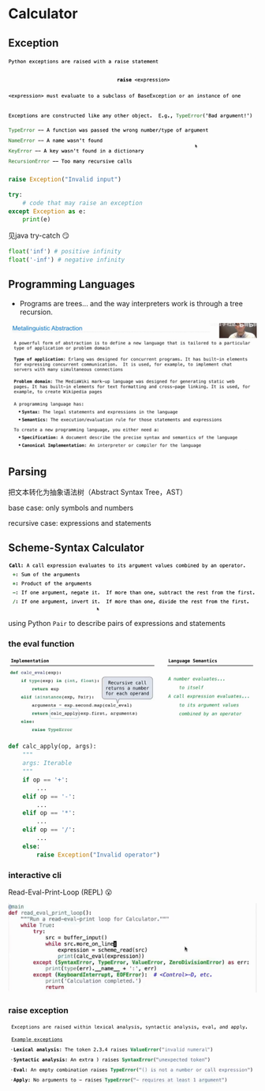 # Calculator

## Exception

![alt text](image.png)

```python
raise Exception("Invalid input")
```

```python
try:
    # code that may raise an exception
except Exception as e:
    print(e)
```
见java try-catch :smirk:

```python
float('inf') # positive infinity
float('-inf') # negative infinity
```

## Programming Languages
- Programs are trees... and the way interpreters work is through a tree recursion.

![alt text](image-1.png)

## Parsing

把文本转化为抽象语法树（Abstract Syntax Tree，AST）

base case: only symbols and numbers

recursive case: expressions and statements

## Scheme-Syntax Calculator

![alt text](image-2.png)

using Python `Pair` to describe pairs of expressions and statements
### the eval function

![alt text](image-3.png)

```python
def calc_apply(op, args):
    """
    args: Iterable
    """
    if op == '+':
        ...
    elif op == '-':
        ...
    elif op == '*':
        ...
    elif op == '/':
        ...
    else:
        raise Exception("Invalid operator")
```

### interactive cli
Read-Eval-Print-Loop (REPL) :open_mouth:

![alt text](image-4.png)

### raise exception

![alt text](image-5.png)
